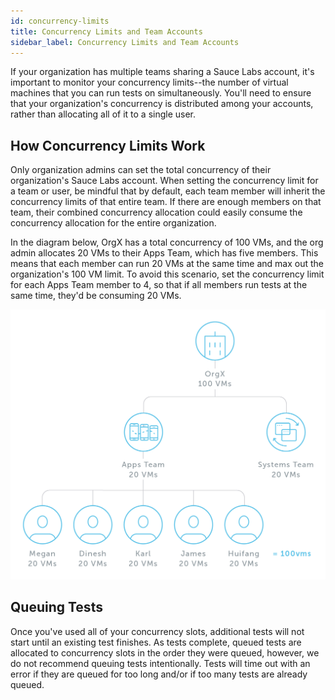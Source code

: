 ```yaml
---
id: concurrency-limits
title: Concurrency Limits and Team Accounts
sidebar_label: Concurrency Limits and Team Accounts
---
```


If your organization has multiple teams sharing a Sauce Labs account, it's important to monitor your concurrency limits--the number of virtual machines that you can run tests on simultaneously. You'll need to ensure that your organization's concurrency is distributed among your accounts, rather than allocating all of it to a single user.

## How Concurrency Limits Work
Only organization admins can set the total concurrency of their organization's Sauce Labs account. When setting the concurrency limit for a team or user, be mindful that by default, each team member will inherit the concurrency limits of that entire team. If there are enough members on that team, their combined concurrency allocation could easily consume the concurrency allocation for the entire organization.

In the diagram below, OrgX has a total concurrency of 100 VMs, and the org admin allocates 20 VMs to their Apps Team, which has five members. This means that each member can run 20 VMs at the same time and max out the organization's 100 VM limit. To avoid this scenario, set the concurrency limit for each Apps Team member to 4, so that if all members run tests at the same time, they'd be consuming 20 VMs.

<img src="/static/img/team-mgmt/concurrency-allocation-diagram.jpg" alt="Concurrency allocation diagram" width="600"/>

## Queuing Tests
Once you've used all of your concurrency slots, additional tests will not start until an existing test finishes. As tests complete, queued tests are allocated to concurrency slots in the order they were queued, however, we do not recommend queuing tests intentionally. Tests will time out with an error if they are queued for too long and/or if too many tests are already queued.
